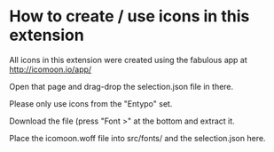 # How to create / use icons in this extension

All icons in this extension were created using the fabulous app at http://icomoon.io/app/

Open that page and drag-drop the selection.json file in there.

Please only use icons from the "Entypo" set.

Download the file (press "Font >" at the bottom and extract it.

Place the icomoon.woff file into src/fonts/ and the selection.json here.
